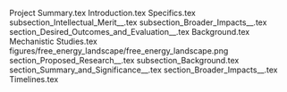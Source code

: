 Project Summary.tex
Introduction.tex
Specifics.tex
subsection_Intellectual_Merit__.tex
subsection_Broader_Impacts__.tex
section_Desired_Outcomes_and_Evaluation__.tex
Background.tex
Mechanistic Studies.tex
figures/free_energy_landscape/free_energy_landscape.png
section_Proposed_Research__.tex
subsection_Background.tex
section_Summary_and_Significance__.tex
section_Broader_Impacts__.tex
Timelines.tex

